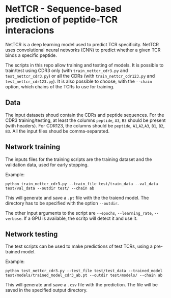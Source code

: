 # NetTCR - Sequence-based prediction of peptide-TCR interacions
NetTCR is a deep learning model used to predict TCR specificity. NetTCR uses convolutional neural networks (CNN) to predict whether a given TCR binds a specific peptide. 

The scripts in this repo allow training and testing of models. It is possible to train/test using CDR3 only (with `train_nettcr_cdr3.py` and `test_nettcr_cdr3.py`) or all the CDRs (with `train_nettcr_cdr123.py` and `test_nettcr_cdr123.py`). It is also possible to choose, with the `--chain` option, which chains of the TCRs to use for training.

## Data
The input datasets shoud contain the CDRs and peptide sequences. For the CDR3 training/testing, at least the columns `peptide`, `A3`, `B3` should be present (with headers). For CDR123, the columns should be `peptide`, `A1`,`A2`,`A3`, `B1`, `B2`, `B3`. All the input files shoud be comma-separated.

## Network training

The inputs files for the training scripts are the training dataset and the validation data, used for early stopping.

Example:

`python train_nettcr_cdr3.py --train_file test/train_data --val_data test/val_data --outdir test/ --chain ab`

This will generate and save a `.pt` file with the the traiend model. The directory has to be specified with the option `--outdir`.

The other input arguments to the script are `--epochs`, `--learning_rate`, `--verbose`. If a GPU is available, the scritp will detect it and use it. 

## Network testing 
The test scripts can be used to make predictions of test TCRs, using a pre-trained model.

Example:

`python test_nettcr_cdr3.py --test_file test/test_data --trained_model test/models/trained_model_cdr3_ab.pt --outdir test/models/ --chain ab`

This will generate and save a `.csv` file with the prediction. The file will be saved in the specified output directory. 
